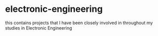 # electronic-engineering
this contains projects that I have been closely involved in throughout my studies in Electronic Engineering
